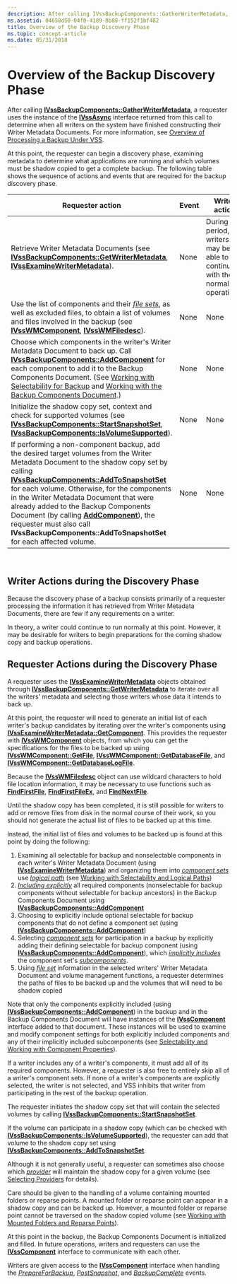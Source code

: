 ```yaml
---
description: After calling IVssBackupComponents::GatherWriterMetadata, a requester uses the instance of the IVssAsync interface returned from this call to determine when all writers on the system have finished constructing their Writer Metadata Documents.
ms.assetid: 04658d50-04f0-4189-8b88-ff152f1bf482
title: Overview of the Backup Discovery Phase
ms.topic: concept-article
ms.date: 05/31/2018
---
```


# Overview of the Backup Discovery Phase

After calling [**IVssBackupComponents::GatherWriterMetadata**](/windows/desktop/api/VsBackup/nf-vsbackup-ivssbackupcomponents-gatherwritermetadata), a requester uses the instance of the [**IVssAsync**](/windows/desktop/api/Vss/nn-vss-ivssasync) interface returned from this call to determine when all writers on the system have finished constructing their Writer Metadata Documents. For more information, see [Overview of Processing a Backup Under VSS](overview-of-processing-a-backup-under-vss.md).

At this point, the requester can begin a discovery phase, examining metadata to determine what applications are running and which volumes must be shadow copied to get a complete backup. The following table shows the sequence of actions and events that are required for the backup discovery phase.



| Requester action                                                                                                                                                                                                                                                                                                                                                                                                                                                                                                                                    | Event | Writer action                                                                     |
|-----------------------------------------------------------------------------------------------------------------------------------------------------------------------------------------------------------------------------------------------------------------------------------------------------------------------------------------------------------------------------------------------------------------------------------------------------------------------------------------------------------------------------------------------------|-------|-----------------------------------------------------------------------------------|
| Retrieve Writer Metadata Documents (see [**IVssBackupComponents::GetWriterMetadata**](/windows/desktop/api/VsBackup/nf-vsbackup-ivssbackupcomponents-getwritermetadata), [**IVssExamineWriterMetadata**](/windows/desktop/api/VsBackup/nl-vsbackup-ivssexaminewritermetadata)).                                                                                                                                                                                                                                                                                                                                                 | None  | During this period, writers may be able to continue with their normal operations. |
| Use the list of components and their [*file sets*](vssgloss-f.md), as well as excluded files, to obtain a list of volumes and files involved in the backup (see [**IVssWMComponent**](/windows/desktop/api/VsBackup/nl-vsbackup-ivsswmcomponent), [**IVssWMFiledesc**](/windows/desktop/api/VsWriter/nl-vswriter-ivsswmfiledesc)).                                                                                                                                                                                                                                                                      | None  | None                                                                              |
| Choose which components in the writer's Writer Metadata Document to back up. Call [**IVssBackupComponents::AddComponent**](/windows/desktop/api/VsBackup/nf-vsbackup-ivssbackupcomponents-addcomponent) for each component to add it to the Backup Components Document. (See [Working with Selectability for Backup](working-with-selectability-for-backup.md) and [Working with the Backup Components Document](working-with-the-backup-components-document.md).)                                                                                                                      | None  | None                                                                              |
| Initialize the shadow copy set, context and check for supported volumes (see [**IVssBackupComponents::StartSnapshotSet**](/windows/desktop/api/VsBackup/nf-vsbackup-ivssbackupcomponents-startsnapshotset), [**IVssBackupComponents::IsVolumeSupported**](/windows/desktop/api/VsBackup/nf-vsbackup-ivssbackupcomponents-isvolumesupported)).                                                                                                                                                                                                                                                                                   | None  | None                                                                              |
| If performing a non-component backup, add the desired target volumes from the Writer Metadata Document to the shadow copy set by calling [**IVssBackupComponents::AddToSnapshotSet**](/windows/desktop/api/VsBackup/nf-vsbackup-ivssbackupcomponents-addtosnapshotset) for each volume. Otherwise, for the components in the Writer Metadata Document that were already added to the Backup Components Document (by calling [**AddComponent**](/windows/desktop/api/VsBackup/nf-vsbackup-ivssbackupcomponents-addcomponent)), the requester must also call **IVssBackupComponents::AddToSnapshotSet** for each affected volume. | None  | None                                                                              |



 

## Writer Actions during the Discovery Phase

Because the discovery phase of a backup consists primarily of a requester processing the information it has retrieved from Writer Metadata Documents, there are few if any requirements on a writer.

In theory, a writer could continue to run normally at this point. However, it may be desirable for writers to begin preparations for the coming shadow copy and backup operations.

## Requester Actions during the Discovery Phase

A requester uses the [**IVssExamineWriterMetadata**](/windows/desktop/api/VsBackup/nl-vsbackup-ivssexaminewritermetadata) objects obtained through [**IVssBackupComponents::GetWriterMetadata**](/windows/desktop/api/VsBackup/nf-vsbackup-ivssbackupcomponents-getwritermetadata) to iterate over all the writers' metadata and selecting those writers whose data it intends to back up.

At this point, the requester will need to generate an initial list of each writer's backup candidates by iterating over the writer's components using [**IVssExamineWriterMetadata::GetComponent**](/windows/desktop/api/VsBackup/nf-vsbackup-ivssexaminewritermetadata-getcomponent). This provides the requester with [**IVssWMComponent**](/windows/desktop/api/VsBackup/nl-vsbackup-ivsswmcomponent) objects, from which you can get the specifications for the files to be backed up using [**IVssWMComponent::GetFile**](/windows/desktop/api/VsBackup/nf-vsbackup-ivsswmcomponent-getfile), [**IVssWMComponent::GetDatabaseFile**](/windows/desktop/api/VsBackup/nf-vsbackup-ivsswmcomponent-getdatabasefile), and [**IVssWMComponent::GetDatabaseLogFile**](/windows/desktop/api/VsBackup/nf-vsbackup-ivsswmcomponent-getdatabaselogfile).

Because the [**IVssWMFiledesc**](/windows/desktop/api/VsWriter/nl-vswriter-ivsswmfiledesc) object can use wildcard characters to hold file location information, it may be necessary to use functions such as [**FindFirstFile**](/windows/win32/api/fileapi/nf-fileapi-findfirstfilea), [**FindFirstFileEx**](/windows/win32/api/fileapi/nf-fileapi-findfirstfileexa), and [**FindNextFile**](/windows/win32/api/fileapi/nf-fileapi-findnextfilea).

Until the shadow copy has been completed, it is still possible for writers to add or remove files from disk in the normal course of their work, so you should not generate the actual list of files to be backed up at this time.

Instead, the initial list of files and volumes to be backed up is found at this point by doing the following:

1.  Examining all selectable for backup and nonselectable components in each writer's Writer Metadata Document (using [**IVssExamineWriterMetadata**](/windows/desktop/api/VsBackup/nl-vsbackup-ivssexaminewritermetadata)) and organizing them into [*component sets*](vssgloss-c.md) use [*logical path*](vssgloss-l.md) (see [Working with Selectability and Logical Paths](working-with-selectability-and-logical-paths.md))
2.  [*Including explicitly*](vssgloss-e.md) all required components (nonselectable for backup components without selectable for backup ancestors) in the Backup Components Document using [**IVssBackupComponents::AddComponent**](/windows/desktop/api/VsBackup/nf-vsbackup-ivssbackupcomponents-addcomponent)
3.  Choosing to explicitly include optional selectable for backup components that do not define a component set (using [**IVssBackupComponents::AddComponent**](/windows/desktop/api/VsBackup/nf-vsbackup-ivssbackupcomponents-addcomponent))
4.  Selecting [*component sets*](vssgloss-c.md) for participation in a backup by explicitly adding their defining selectable for backup component (using [**IVssBackupComponents::AddComponent**](/windows/desktop/api/VsBackup/nf-vsbackup-ivssbackupcomponents-addcomponent)), which [*implicitly includes*](vssgloss-i.md) the component set's [*subcomponents*](vssgloss-s.md).
5.  Using [*file set*](vssgloss-f.md) information in the selected writers' Writer Metadata Document and volume management functions, a requester determines the paths of files to be backed up and the volumes that will need to be shadow copied

Note that only the components explicitly included (using [**IVssBackupComponents::AddComponent**](/windows/desktop/api/VsBackup/nf-vsbackup-ivssbackupcomponents-addcomponent)) in the backup and in the Backup Components Document will have instances of the [**IVssComponent**](/windows/desktop/api/VsWriter/nl-vswriter-ivsscomponent) interface added to that document. These instances will be used to examine and modify component settings for both explicitly included components and any of their implicitly included subcomponents (see [Selectability and Working with Component Properties](selectability-and-working-with-component-properties.md)).

If a writer includes any of a writer's components, it must add all of its required components. However, a requester is also free to entirely skip all of a writer's component sets. If none of a writer's components are explicitly selected, the writer is not selected, and VSS inhibits that writer from participating in the rest of the backup operation.

The requester initiates the shadow copy set that will contain the selected volumes by calling [**IVssBackupComponents::StartSnapshotSet**](/windows/desktop/api/VsBackup/nf-vsbackup-ivssbackupcomponents-startsnapshotset).

If the volume can participate in a shadow copy (which can be checked with [**IVssBackupComponents::IsVolumeSupported**](/windows/desktop/api/VsBackup/nf-vsbackup-ivssbackupcomponents-isvolumesupported)), the requester can add that volume to the shadow copy set using [**IVssBackupComponents::AddToSnapshotSet**](/windows/desktop/api/VsBackup/nf-vsbackup-ivssbackupcomponents-addtosnapshotset).

Although it is not generally useful, a requester can sometimes also choose which [*provider*](vssgloss-p.md) will maintain the shadow copy for a given volume (see [Selecting Providers](selecting-providers.md) for details).

Care should be given to the handling of a volume containing mounted folders or reparse points. A mounted folder or reparse point can appear in a shadow copy and can be backed up. However, a mounted folder or reparse point cannot be traversed on the shadow copied volume (see [Working with Mounted Folders and Reparse Points](working-with-reparse-and-mount-points.md)).

At this point in the backup, the Backup Components Document is initialized and filled. In future operations, writers and requesters can use the [**IVssComponent**](/windows/desktop/api/VsWriter/nl-vswriter-ivsscomponent) interface to communicate with each other.

Writers are given access to the [**IVssComponent**](/windows/desktop/api/VsWriter/nl-vswriter-ivsscomponent) interface when handling the [*PrepareForBackup*](vssgloss-p.md), [*PostSnapshot*](vssgloss-p.md), and [*BackupComplete*](vssgloss-b.md) events.

 

 
